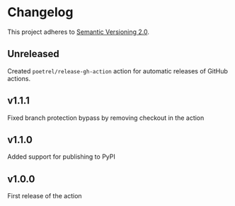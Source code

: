 # Changelog

This project adheres to [Semantic Versioning 2.0](http://semver.org/).

## Unreleased

Created `poetrel/release-gh-action` action for automatic releases of GitHub actions.

## v1.1.1

Fixed branch protection bypass by removing checkout in the action

## v1.1.0

Added support for publishing to PyPI

## v1.0.0

First release of the action
